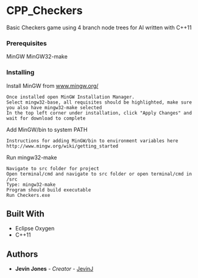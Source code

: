 # CPP_Checkers

Basic Checkers game using 4 branch node trees for AI written with C++11

### Prerequisites

MinGW
MinGW32-make

### Installing

Install MinGW from www.mingw.org/
```
Once installed open MinGW Installation Manager.
Select mingw32-base, all requisites should be highlighted, make sure you also have mingw32-make selected
In the top left corner under installation, click "Apply Changes" and wait for download to complete
```

Add MinGW/bin to system PATH
```
Instructions for adding MinGW/bin to environment variables here http://www.mingw.org/wiki/getting_started
```

Run mingw32-make
```
Navigate to src folder for project
Open terminal/cmd and navigate to src folder or open terminal/cmd in /src
Type: mingw32-make
Program should build executable
Run Checkers.exe
```

## Built With

* Eclipse Oxygen
* C++11

## Authors

* **Jevin Jones** - *Creator* - [JevinJ](https://github.com/JevinJ)


